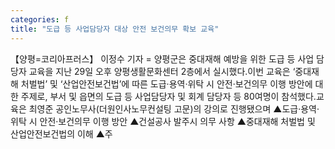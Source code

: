 ```yaml
---
categories: f
title: "도급 등 사업담당자 대상 안전 보건의무 확보 교육"
---
```

【양평=코리아프러스】 이정수 기자 = 양평군은 중대재해 예방을 위한 도급 등 사업 담당자 교육을 지난 29일 오후 양평생활문화센터 2층에서 실시했다.이번 교육은 ‘중대재해 처벌법’ 및 ‘산업안전보건법’에 따른 도급·용역·위탁 시 안전·보건의무 이행 방안에 대한 주제로, 부서 및 읍면의 도급 등 사업담당자 및 회계 담당자 등 80여명이 참석했다.교육은 최영준 공인노무사(더원인사노무컨설팅 고문)의 강의로 진행됐으며 ▲도급·용역·위탁 시 안전·보건의무 이행 방안 ▲건설공사 발주시 의무 사항 ▲중대재해 처벌법 및 산업안전보건법의 이해 ▲주